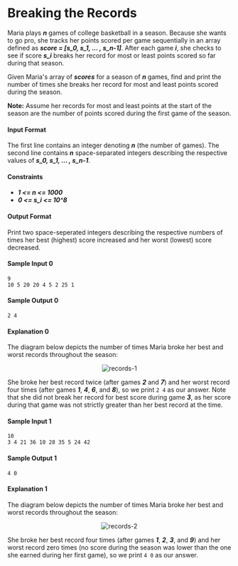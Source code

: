 # Breaking the Records

Maria plays __*n*__ games of college basketball in a season. Because she wants to go pro, she tracks her points scored per game sequentially in an array defined as __*score = [s_0, s_1, ... , s_n-1]*__. After each game __*i*__, she checks to see if score __*s_i*__ breaks her record for most or least points scored so far during that season.

Given Maria's array of __*scores*__ for a season of __*n*__ games, find and print the number of times she breaks her record for most and least points scored during the season.

__Note:__ Assume her records for most and least points at the start of the season are the number of points scored during the first game of the season.

#### Input Format
The first line contains an integer denoting __*n*__ (the number of games).
The second line contains __*n*__ space-separated integers describing the respective values of __*s_0, s_1, ... , s_n-1*__.

#### Constraints
* __*1 <= n <= 1000*__
* __*0 <= s_i <= 10^8*__

#### Output Format
Print two space-seperated integers describing the respective numbers of times her best (highest) score increased and her worst (lowest) score decreased.

#### Sample Input 0
```
9
10 5 20 20 4 5 2 25 1
```

#### Sample Output 0
```
2 4
```

#### Explanation 0
The diagram below depicts the number of times Maria broke her best and worst records throughout the season:

<p align="center">
  <img src="https://github.com/joshuatvernon/coding-challenges/blob/master/Hackerrank/Algorithms/Implementation/5.%20Breaking%20the%20Records/img/breaking-the-records-1.png" alt="records-1">
</p>

She broke her best record twice (after games __*2*__ and __*7*__) and her worst record four times (after games __*1*__, __*4*__, __*6*__, and __*8*__), so we print `2 4` as our answer. Note that she did not break her record for best score during game __*3*__, as her score during that game was not strictly greater than her best record at the time.

#### Sample Input 1
```
10
3 4 21 36 10 28 35 5 24 42
```

#### Sample Output 1
```
4 0
```

#### Explanation 1
The diagram below depicts the number of times Maria broke her best and worst records throughout the season:

<p align="center">
  <img src="https://github.com/joshuatvernon/coding-challenges/blob/master/Hackerrank/Algorithms/Implementation/5.%20Breaking%20the%20Records/img/breaking-the-records-2.png" alt="records-2">
</p>

She broke her best record four times (after games __*1*__, __*2*__, __*3*__, and __*9*__) and her worst record zero times (no score during the season was lower than the one she earned during her first game), so we print `4 0` as our answer.
